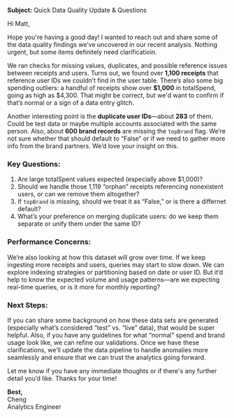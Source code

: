 **Subject:** Quick Data Quality Update & Questions

Hi Matt,

Hope you're having a good day! I wanted to reach out and share some of the data quality findings we’ve uncovered in our recent analysis. Nothing urgent, but some items definitely need clarificatioin.

We ran checks for missing values, duplicates, and possible reference issues between receipts and users. Turns out, we found over **1,100 receipts** that reference user IDs we couldn’t find in the user table. There’s also some big spending outliers: a handful of receipts show over **\$1,000** in totalSpend, going as high as \$4,300. That might be correct, but we'd want to confirm if that’s normal or a sign of a data entry glitch.

Another interesting point is the **duplicate user IDs**—about **283** of them. Could be test data or maybe multiple accounts associated with the same person. Also, about **600 brand records** are missing the `topBrand` flag. We’re not sure whether that should default to “False” or if we need to gather more info from the brand partners. We’d love your insight on this.

### Key Questions:

1. Are large totalSpent values expected (especially above \$1,000)?  
2. Should we handle those 1,119 “orphan” receipts referencing nonexistent users, or can we remove them altogether?  
3. If `topBrand` is missing, should we treat it as “False,” or is there a differnet default?  
4. What’s your preference on merging duplicate users: do we keep them separate or unify them under the same ID?

### Performance Concerns:

We’re also looking at how this dataset will grow over time. If we keep ingesting more receipts and users, queries may start to slow down. We can explore indexing strategies or partitioning based on date or user ID. But it’d help to know the expected volume and usage patterns—are we expecting real-time queries, or is it more for monthly reporting?

### Next Steps:

If you can share some background on how these data sets are generated (especially what’s considered “test” vs. “live” data), that would be super helpful. Also, if you have any guidelines for what “normal” spend and brand usage look like, we can refine our validations. Once we have these clarifications, we’ll update the data pipeline to handle anomalies more seamlessly and ensure that we can trust the analytics going forward.

Let me know if you have any immediate thoughts or if there's any further detail you’d like. Thanks for your time!

**Best,**  
Cheng  
Analytics Engineer
